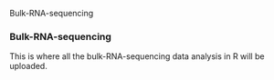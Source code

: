 Bulk-RNA-sequencing
### Bulk-RNA-sequencing
This is where all the bulk-RNA-sequencing data analysis in R will be uploaded.
